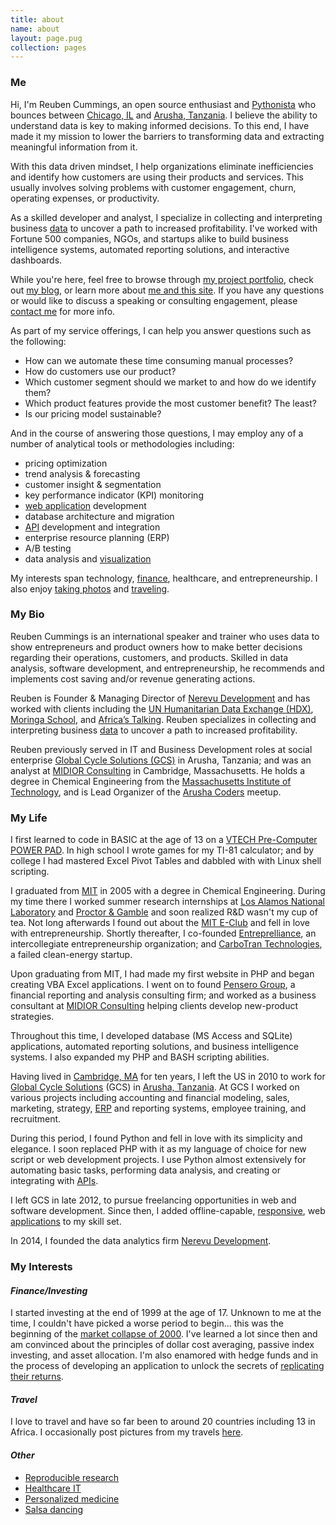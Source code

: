 ```yaml
---
title: about
name: about
layout: page.pug
collection: pages
---
```


### Me

Hi, I'm Reuben Cummings, an open source enthusiast and [Pythonista](/tagged/python/)
who bounces between [Chicago, IL](//goo.gl/maps/98QbKDXjsD42) and [Arusha, Tanzania](//goo.gl/maps/33NnTaeekys). I believe the ability to understand data is key to making informed decisions. To this end, I have made it my mission to lower the barriers to transforming data and extracting meaningful information from it.

With this data driven mindset, I help organizations eliminate inefficiencies and identify how customers are using their products and services. This usually involves solving problems with customer engagement, churn, operating expenses, or productivity.

As a skilled developer and analyst, I specialize in collecting and interpreting business [data](/tagged/data/) to uncover a path to increased profitability. I've worked with Fortune 500 companies, NGOs, and startups alike to build business intelligence systems, automated reporting solutions, and interactive dashboards.

While you're here, feel free to browse through [my project portfolio](/portfolio/), check out [my blog](/blog/), or learn more about [me and this site](/about/). If you have any questions or would like to discuss a speaking or consulting engagement, please [contact me](/contact/) for more info.<!-- more -->

As part of my service offerings, I can help you answer questions such as the following:

  - How can we automate these time consuming manual processes?
  - How do customers use our product?
  - Which customer segment should we market to and how do we identify them?
  - Which product features provide the most customer benefit? The least?
  - Is our pricing model sustainable?

And in the course of answering those questions, I may employ any of a number of analytical tools or methodologies including:

  - pricing optimization
  - trend analysis & forecasting
  - customer insight & segmentation
  - key performance indicator (KPI) monitoring
  - [web application](/tagged/app/) development
  - database architecture and migration
  - [API](/tagged/api/) development and integration
  - enterprise resource planning (ERP)
  - A/B testing
  - data analysis and [visualization](/tagged/visualization/)

My interests span technology, [finance](/tagged/finance/), healthcare, and entrepreneurship. I also enjoy [taking photos](/gallery/) and [traveling](/tagged/travel/).

### My Bio

Reuben Cummings is an international speaker and trainer who uses data to show entrepreneurs and product owners how to make better decisions regarding their operations, customers, and products. Skilled in data analysis, software development, and entrepreneurship, he recommends and implements cost saving and/or revenue generating actions.

Reuben is Founder & Managing Director of [Nerevu Development](//nerevu.com) and has worked with clients including the [UN Humanitarian Data Exchange (HDX)](//data.humdata.org), [Moringa School](//moringaschool.com), and [Africa’s Talking](//www.africastalking.com/). Reuben specializes in collecting and interpreting business [data](/tagged/data/) to uncover a path to increased profitability.

Reuben previously served in IT and Business Development roles at social enterprise [Global Cycle Solutions (GCS)](//www.gcstz.com) in Arusha, Tanzania; and was an analyst at [MIDIOR Consulting](//www.midior.com/) in Cambridge, Massachusetts. He holds a degree in Chemical Engineering from the [Massachusetts Institute of Technology](//web.mit.edu/), and is Lead Organizer of the [Arusha Coders](//groups.google.com/forum/#!forum/arusha-coders) meetup.

### My Life

I first learned to code in BASIC at the age of 13 on a [VTECH Pre-Computer POWER PAD](//www.google.com/search?q=vtech+pre+computer+powerpad). In high school I wrote games for my TI-81 calculator; and by college I had mastered Excel Pivot Tables and dabbled with with Linux shell scripting.

I graduated from [MIT](//web.mit.edu/) in 2005 with a degree in Chemical Engineering. During my time there I worked summer research internships at [Los Alamos National Laboratory](//www.lanl.gov) and [Proctor & Gamble](//www.pg.com) and soon realized R&D wasn't my cup of tea. Not long afterwards I found out about the [MIT E-Club](//web.mit.edu/e-club/) and fell in love with entrepreneurship. Shortly thereafter, I co-founded [Entreprelliance](//web.archive.org/web/20130531011213/http://entreprelliance.com/), an intercollegiate entrepreneurship organization; and [CarboTran Technologies](//www.google.com/search?q=carbotran+technologies), a failed clean-energy startup.

Upon graduating from MIT, I had made my first website in PHP and began creating VBA Excel applications. I went on to found [Pensero Group](//web.archive.org/web/20080328035051/http://www.pensero.com/), a financial reporting and analysis consulting firm; and worked as a business consultant at [MIDIOR Consulting](//www.midior.com/) helping clients develop new-product strategies.

Throughout this time, I developed database (MS Access and SQLite) applications, automated reporting solutions, and business intelligence systems. I also expanded my PHP and BASH scripting abilities.

Having lived in [Cambridge, MA](//en.wikipedia.org/wiki/Cambridge,_Massachusetts) for ten years, I left the US in 2010 to work for [Global Cycle Solutions](//www.gcstz.com) (GCS) in [Arusha, Tanzania](//en.wikipedia.org/wiki/Arusha). At GCS I worked on various projects including accounting and financial modeling, sales, marketing, strategy, [ERP](//en.wikipedia.org/wiki/Enterprise_resource_planning) and reporting systems, employee training, and recruitment.

During this period, I found Python and fell in love with its simplicity and elegance. I soon replaced PHP with it as my language of choice for new script or web development projects. I use Python almost extensively for automating basic tasks, performing data analysis, and creating or integrating with [APIs](/tagged/api/).

I left GCS in late 2012, to pursue freelancing opportunities in web and software development. Since then, I added offline-capable, [responsive](//en.wikipedia.org/wiki/Responsive_web_design), web [applications](/tagged/app/) to my skill set.

In 2014, I founded the data analytics firm [Nerevu Development](//nerevu.com).

### My Interests

#### _Finance/Investing_

I started investing at the end of 1999 at the age of 17. Unknown to me at the time, I couldn't have picked a worse period to begin... this was the beginning of the [market collapse of 2000](//en.wikipedia.org/wiki/Dot-com_bubble). I've learned a lot since then and am convinced about the principles of dollar cost averaging, passive index investing, and asset allocation. I'm also enamored with hedge funds and in the process of developing an application to unlock the secrets of [replicating their returns](//en.wikipedia.org/wiki/Hedge_fund_replication).

#### _Travel_

I love to travel and have so far been to around 20 countries including 13 in Africa. I occasionally post pictures from my travels [here](/gallery/).

#### _Other_

* [Reproducible research](//cran.r-project.org/web/views/ReproducibleResearch.html)
* [Healthcare IT](//en.wikipedia.org/wiki/Electronic_health_record)
* [Personalized medicine](//en.wikipedia.org/wiki/Personalized_medicine)
* [Salsa dancing](//www.google.com/search?q=Salsa&tbm=vid)
